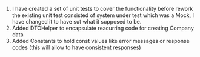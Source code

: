 1. I have created a set of unit tests to cover the functionality before rework
	the existing unit test consisted of system under test which was a Mock, I have changed it to have sut what it supposed to be.
2. Added DTOHelper to encapsulate reacurring code for creating Company data
3. Added Constants to hold const values like error messages or response codes (this will allow to have consistent responses)


